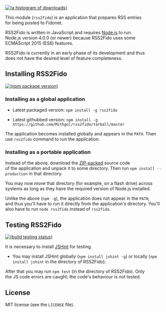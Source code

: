 [![(a histogram of downloads)](https://nodei.co/npm-dl/rss2fido.png?height=3)](https://npmjs.org/package/rss2fido)

This module (`rss2fido`) is an application that prepares RSS entries for being posted to Fidonet.

RSS2Fido is written in JavaScript and requires [Node.js](http://nodejs.org/) to run. Node.js version 4.0.0 (or newer) because RSS2Fido uses some ECMAScript 2015 (ES6) features.

RSS2Fido is currently in an early phase of its development and thus does not have the desired level of feature completeness.

## Installing RSS2Fido

[![(npm package version)](https://nodei.co/npm/rss2fido.png?downloads=true&downloadRank=true)](https://npmjs.org/package/rss2fido)

### Installing as a global application

* Latest packaged version: `npm install -g rss2fido`

* Latest githubbed version: `npm install -g https://github.com/Mithgol/rss2fido/tarball/master`

The application becomes installed globally and appears in the `PATH`. Then use `rss2fido` command to run the application.

### Installing as a portable application

Instead of the above, download the [ZIP-packed](https://github.com/Mithgol/rss2fido/archive/master.zip) source code of the application and unpack it to some directory. Then run `npm install --production` in that directory.

You may now move that directory (for example, on a flash drive) across systems as long as they have the required version of Node.js installed.

Unlike the above (`npm -g`), the application does not appear in the `PATH`, and thus you'll have to run it directly from the application's directory. You'll also have to run `node rss2fido` instead of `rss2fido`.

## Testing RSS2Fido

[![(build testing status)](https://img.shields.io/travis/Mithgol/rss2fido/master.svg?style=plastic)](https://travis-ci.org/Mithgol/rss2fido)

It is necessary to install [JSHint](http://jshint.com/) for testing.

* You may install JSHint globally (`npm install jshint -g`) or locally (`npm install jshint` in the directory of RSS2Fido).

After that you may run `npm test` (in the directory of RSS2Fido). Only the JS code errors are caught; the code's behaviour is not tested.

## License

MIT license (see the `LICENSE` file).
